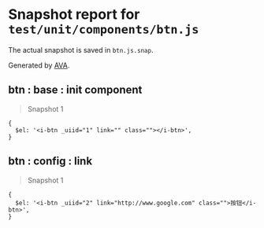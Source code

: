 # Snapshot report for `test/unit/components/btn.js`

The actual snapshot is saved in `btn.js.snap`.

Generated by [AVA](https://ava.li).

## btn : base : init component

> Snapshot 1

    {
      $el: '<i-btn _uiid="1" link="" class=""></i-btn>',
    }

## btn : config : link

> Snapshot 1

    {
      $el: '<i-btn _uiid="2" link="http://www.google.com" class="">按钮</i-btn>',
    }
